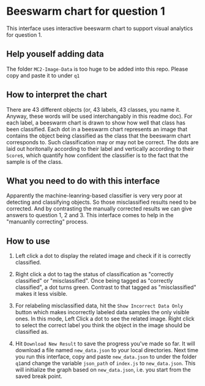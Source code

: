 # Beeswarm chart for question 1

This interface uses interactive beeswarm chart to support visual analytics for question 1.

## Help youself adding data
The folder `MC2-Image-Data` is too huge to be added into this repo. Please copy and paste it to under `q1`

## How to interpret the chart

There are 43 different objects (or, 43 labels, 43 classes, you name it. Anyway, these words will be used interchangably in this readme doc). For each label, a beeswarm chart is drawn to show how well that class has been classified. Each dot in a beeswarm chart represents an image that contains the object being classified as the class that the beeswarm chart corresponds to. Such classification may or may not be correct. The dots are laid out horitonally according to their label and vertically according to their `Score`s, which quantify how confident the classifier is to the fact that the sample is of the class.

## What you need to do with this interface

Apparently the machine-leanring-based classifier is very very poor at detecting and classifying objects. So those misclassified results need to be corrected. And by contrasting the manually corrected results we can give answers to question 1, 2 and 3. This interface comes to help in the "manuanlly correcting" process.

## How to use

1. Left click a dot to display the related image and check if it is correctly classified.

2. Right click a dot to tag the status of classification as "correctly classified" or "misclassified". Once being tagged as "correctly classified", a dot turns green. Contrast to that tagged as "misclassified" makes it less visible.

3. For relabeling misclassified data, hit the `Show Incorrect Data Only` button which makes incorrectly labeled data samples the only visible ones. In this mode, Left Click a dot to see the related image. Right click to select the correct label you think the object in the image should be classified as.

4. Hit `Download New Result` to save the progress you've made so far. It will download a file named `new_data.json` to your local directories. Next time you run this interface, copy and paste `new_data.json` to under the folder `q1`and change the variable `json_path` of `index.js` to `new_data.json`. This will initialize the graph based on `new_data.json`, i.e. you start from the saved break point.